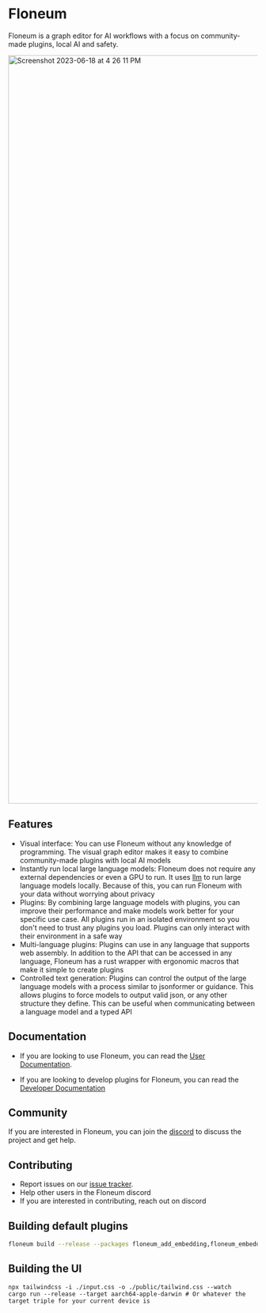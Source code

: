 # Floneum

Floneum is a graph editor for AI workflows with a focus on community-made plugins, local AI and safety.

<img width="1512" alt="Screenshot 2023-06-18 at 4 26 11 PM" src="https://github.com/Demonthos/floneum/assets/66571940/c60d621d-72b9-423c-b1d5-57cdb737e449">

## Features

- Visual interface: You can use Floneum without any knowledge of programming. The visual graph editor makes it easy to combine community-made plugins with local AI models
- Instantly run local large language models: Floneum does not require any external dependencies or even a GPU to run. It uses [llm](https://github.com/rustformers/llm) to run large language models locally. Because of this, you can run Floneum with your data without worrying about privacy
- Plugins: By combining large language models with plugins, you can improve their performance and make models work better for your specific use case. All plugins run in an isolated environment so you don't need to trust any plugins you load. Plugins can only interact with their environment in a safe way
- Multi-language plugins: Plugins can use in any language that supports web assembly. In addition to the API that can be accessed in any language, Floneum has a rust wrapper with ergonomic macros that make it simple to create plugins
- Controlled text generation: Plugins can control the output of the large language models with a process similar to jsonformer or guidance. This allows plugins to force models to output valid json, or any other structure they define. This can be useful when communicating between a language model and a typed API

## Documentation

- If you are looking to use Floneum, you can read the [User Documentation](https://floneum.com/docs/user/).

- If you are looking to develop plugins for Floneum, you can read the [Developer Documentation](https://floneum.com/docs/developer/)

## Community

If you are interested in Floneum, you can join the [discord](https://discord.gg/dQdmhuB8q5) to discuss the project and get help.

## Contributing

- Report issues on our [issue tracker](https://github.com/floneum/floneum/issues).
- Help other users in the Floneum discord
- If you are interested in contributing, reach out on discord

## Building default plugins

```sh
floneum build --release --packages floneum_add_embedding,floneum_embedding,floneum_embedding_db,floneum_format,floneum_generate_text,floneum_generate_structured_text,floneum_search,floneum_search_engine,floneum_if,floneum_contains,floneum_write_to_file,floneum_read_from_file,floneum_python,floneum_create_tab,floneum_find_node,floneum_find_child_node,floneum_click_node,floneum_node_text,floneum_type_in_node,floneum_navigate_to,floneum_get_article,floneum_read_rss
```

## Building the UI

```
npx tailwindcss -i ./input.css -o ./public/tailwind.css --watch
cargo run --release --target aarch64-apple-darwin # Or whatever the target triple for your current device is
```
